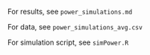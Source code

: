 For results, see `power_simulations.md`

For data, see `power_simulations_avg.csv`

For simulation script, see `simPower.R`

